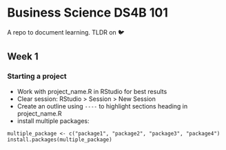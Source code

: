 # Business Science DS4B 101

A repo to document learning. TLDR on :bird:

## Week 1 

### Starting a project

- Work with project_name.R in RStudio for best results
- Clear session: RStudio > Session > New Session
- Create an outline using `----` to highlight sections heading in project_name.R
- install multiple packages:

````
multiple_package <- c("package1", "package2", "package3", "package4")
install.packages(multiple_package)
````

